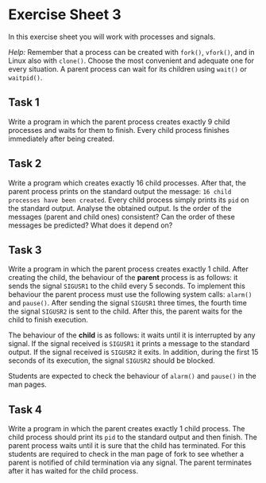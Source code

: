 # Exercise Sheet 3

In this exercise sheet you will work with processes and signals. 

*Help:* Remember that a process can be created with `fork()`, `vfork()`, and in Linux also with `clone()`. Choose the most convenient and adequate one for every situation. A parent process can wait for its children using `wait()` or `waitpid()`. 


## Task 1 

Write a program in which the parent process creates exactly 9 child processes and waits for them to finish. Every child process finishes immediately after being created. 


## Task 2

Write a program which creates exactly 16 child processes. After that, the parent process prints on the standard output the message: `16 child processes have been created`. 
Every child process simply prints its `pid` on the standard output. Analyse the obtained output. Is the order of the messages (parent and child ones) consistent? Can the order of these messages be predicted? What does it depend on?


## Task 3

Write a program in which the parent process creates exactly 1 child. After creating the child, the behaviour of the **parent** process is as follows: it sends the signal `SIGUSR1` to the child every 5 seconds. To implement this behaviour the parent process must use the following system calls: `alarm()` and `pause()`. After sending the signal `SIGUSR1` three times, the fourth time the signal `SIGUSR2` is sent to the child. After this, the parent waits for the child to finish execution. 

The behaviour of the **child** is as follows: it waits until it is interrupted by any signal. If the signal received is `SIGUSR1` it prints a message to the standard output. If the signal received is `SIGUSR2` it exits. In addition, during the first 15 seconds of its execution, the signal `SIGUSR2` should be blocked. 

Students are expected to check the behaviour of `alarm()` and `pause()` in the man pages.

## Task 4

Write a program in which the parent creates exactly 1 child process. The child process should print its `pid` to the standard output and then finish. The parent process waits until it is sure that the child has terminated. For this students are required to check in the man page of fork to see whether a parent is notified of child termination via any signal. The parent terminates after it has waited for the child process. 


